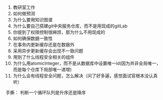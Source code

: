 1. 教研室工作
2. 如何做预测
3. 为什么要用知识图谱
4. 为什么要自己搭建git中央服务仓库，而不是用现成的gitLab
5. 你提到了权限控制很麻烦，那为什么不用现成的
6. 如何确保数据一致性
7. 在事务内更新缓存还是在数据外
8. 采用异步更新缓存会出现不一致问题
9. 用到了什么线程安全相关的组件
10. 为什么用atomicInteger，而不是从数据库中设置唯一id(因为并非全局唯一，而是每个仓库下局部唯一递增)
11. 为什么会有线程安全问题，怎么解决（问了好多遍，感觉面试官根本没认真听）

手撕： 判断一个循环队列是升序还是降序
